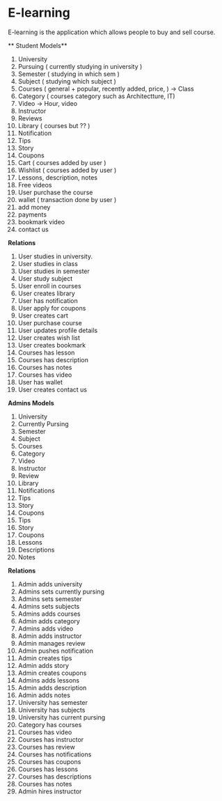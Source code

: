 # E-learning

E-learning is the application which allows people to buy and sell course.

** Student Models**

1. University
2. Pursuing ( currently studying in university )
3. Semester ( studying in which sem )
4. Subject ( studying which subject )
5. Courses ( general + popular, recently added, price, ) -> Class
6. Category ( courses category such as Architectture, IT)
7. Video -> Hour, video
8. Instructor
9. Reviews
10. Library ( courses but ?? )
11. Notification
12. Tips
13. Story
14. Coupons
15. Cart ( courses added by user )
16. Wishlist ( courses added by user )
17. Lessons, description, notes
18. Free videos
19. User purchase the course
20. wallet ( transaction done by user )
21. add money
22. payments
23. bookmark video
24. contact us

**Relations**

1. User studies in university.
2. User studies in class
3. User studies in semester
4. User study subject
5. User enroll in courses
6. User creates library
7. User has notification
8. User apply for coupons
9. User creates cart
10. User purchase course
11. User updates profile details
12. User creates wish list
13. User creates bookmark
14. Courses has lesson
15. Courses has description
16. Courses has notes
17. Courses has video
18. User has wallet
19. User creates contact us

**Admins Models**

1.  University
2.  Currently Pursing
3.  Semester
4.  Subject
5.  Courses
6.  Category
7.  Video
8.  Instructor
9.  Review
10. Library
11. Notifications
12. Tips
13. Story
14. Coupons
15. Tips
16. Story
17. Coupons
18. Lessons
19. Descriptions
20. Notes

**Relations**

1.  Admin adds university
2.  Admins sets currently pursing
3.  Admins sets semester
4.  Admins sets subjects
5.  Admins adds courses
6.  Admin adds category
7.  Admins adds video
8.  Admin adds instructor
9.  Admin manages review
10. Admin pushes notification
11. Admin creates tips
12. Admin adds story
13. Admin creates coupons
14. Admins adds lessons
15. Admin adds description
16. Admin adds notes
17. University has semester
18. University has subjects
19. University has current pursing
20. Category has courses
21. Courses has video
22. Courses has instructor
23. Courses has review
24. Courses has notifications
25. Courses has coupons
26. Courses has lessons
27. Courses has descriptions
28. Courses has notes
29. Admin hires instructor
